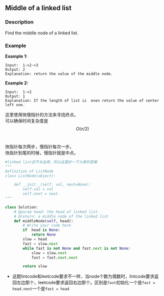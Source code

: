 ## Middle of a linked list

### Description

Find the middle node of a linked list.

### Example

**Example 1:**

```
Input:  1->2->3
Output: 2    
Explanation: return the value of the middle node.
```

**Example 2:**

```
Input:  1->2
Output: 1    
Explanation: If the length of list is  even return the value of center left one.
```

这里使用快慢指针的方法来寻找终点。  
可以确保时间复杂度是 $$O(n/2)$$ 

快指针每次两步，慢指针每次一步。  
快指针到尾的时候，慢指针就是中点。

```py
#linked list还不太会用，所以这里抄一下九章的答案
"""
Definition of ListNode
class ListNode(object):

    def __init__(self, val, next=None):
        self.val = val
        self.next = next
"""

class Solution:
    # @param head: the head of linked list.
    # @return: a middle node of the linked list
    def middleNode(self, head):
        # Write your code here
        if  head is None:
            return None
        slow = head
        fast = slow.next
        while fast is not None and fast.next is not None:
            slow = slow.next
            fast = fast.next.next

        return slow
```
- 这题lintcode和leetcode要求不一样，当node个数为偶数时，lintcode要求返回左边那个，leetcode要求返回右边那个。区别是``fast``初始化一个是``fast = head.next``一个是``fast = head``


